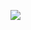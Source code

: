 <img src="https://raw.githubusercontent.com/brunotacca/brunotacca/v2/images/svg/wavy_header.svg"></img>